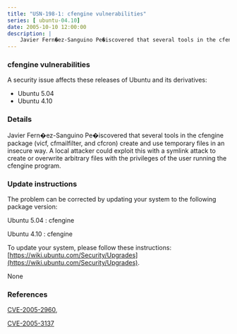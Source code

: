 ```yaml
---
title: "USN-198-1: cfengine vulnerabilities"
series: [ ubuntu-04.10]
date: 2005-10-10 12:00:00
description: |
    Javier Fern�ez-Sanguino Pe�iscovered that several tools in the cfengine package (vicf, cfmailfilter, and cfcron) create and use temporary files in an insecure way. A local attacker could exploit this with a symlink attack to create or overwrite arbitrary files with the privileges of the user running the cfengine program.
--- 
```

 
### cfengine vulnerabilities

A security issue affects these releases of Ubuntu and its derivatives:

* Ubuntu 5.04
* Ubuntu 4.10

### Details

Javier Fern�ez-Sanguino Pe�iscovered that several tools in the cfengine package (vicf, cfmailfilter, and cfcron) create and use temporary files in an insecure way. A local attacker could exploit this with a symlink attack to create or overwrite arbitrary files with the privileges of the user running the cfengine program.

### Update instructions

The problem can be corrected by updating your system to the following package version:

Ubuntu 5.04
 : cfengine 

Ubuntu 4.10
 : cfengine 

To update your system, please follow these instructions: [https://wiki.ubuntu.com/Security/Upgrades](https://wiki.ubuntu.com/Security/Upgrades).

None

### References

 [CVE-2005-2960](http://people.ubuntu.com/~ubuntu-security/cve/CVE-2005-2960), 

 [CVE-2005-3137](http://people.ubuntu.com/~ubuntu-security/cve/CVE-2005-3137)
 
